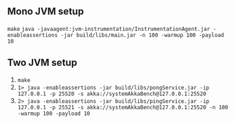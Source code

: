 ## Mono JVM setup
```make```
```java -javaagent:jvm-instrumentation/InstrumentationAgent.jar -enableassertions -jar build/libs/main.jar -n 100 -warmup 100 -payload 10```

## Two JVM setup

1. ```make```
2. ```1> java -enableassertions -jar build/libs/pongService.jar -ip 127.0.0.1 -p 25520 -s akka://systemAkkaBench@127.0.0.1:25520```
3. ```2> java -enableassertions -jar build/libs/pingService.jar -ip 127.0.0.1 -p 25521 -s akka://systemAkkaBench@127.0.0.1:25520 -n 100 -warmup 100 -payload 10```